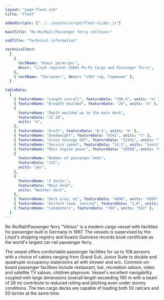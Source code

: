 ```yaml
---
layout: "page-fleet.njk"
title: "Fleet"

addedScripts: ["../../assets/script/fleet-slider.js"]

mainTitle: "Ro-Ro/Rail/Passenger ferry «Vilnius»"

subTitle: "Technical information"

technicalText:
  [
    {
      techName: "Класс регистра:",
      descr: "Lloyd register 100A1 Ро-Ро Cargo and Passenger ferry",
    },
    { techName: "Построен:", descr: "1987 год, Германия" },
  ]

tableData:
  [
    { featureName: "Length overall", featureData: "190.9", units: "m" },
    { featureName: "Breadth moulded", featureData: "28", units: "m" },
    {
      featureName: "Depth moulded up to the main deck",
      featureData: "15.20",
      units: "m",
    },
    { featureName: "Draft", featureData: "6.5", units: "m" },
    { featureName: "Deadweight", featureData: "9341", units: "t" },
    { featureName: "Gross tonnage GRT", featureData: "22341", units: "t" },
    { featureName: "Service speed", featureData: "14,5", units: "knots" },
    { featureName: "Main engine power", featureData: "10600", units: "kWt" },
    {
      featureName: "Number of passenger beds",
      featureData: "132",
      units: "per",
    },
    {
      featureName: "2 decks:",
      featureData: "Main deck",
      units: "Weather deck",
    },
    { featureName: "Deck area, m2", featureData: "4000", units: "4500" },
    { featureName: "Uniform load, tons/m2", featureData: "3,0", units: "3,0" },
    { featureName: "Lanemeters", featureData: "768", units: "932" },
  ]
---
```


<p class="fleet-text">Ro-Ro/Rail/Passenger ferry "Vilnius" is a modern cargo vessel with facilities for passenger built in Germany in 1987. The vessels is supervised by the Lloyd's shipping registry and boasts Guinness records book certificate as the world's largest car-rail passenger ferry.</p>

<p class="fleet-text">The vessel offers comfortable passenger facilities for up to 108 persons with a choice of cabins ranging from Grand Suit, Junior Suite to double and quadruple occupancy staterooms all with shower and w/c. Common on-board passenger facilities include restaurant, bar, recreation saloon, video and satellite TV saloon, children playroom. Vessel's excellent navigability coupled with large dimensions (overall length exceeding 190 m with a beam of 28 m) contribute to reduced rolling and pitching even under stormy conditions. The two cargo decks are capable of loading both 50 railcars and 50 lorries at the same time.</p>
